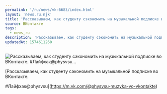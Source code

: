 ```yaml
---
permalink: '/ru/news/vk-6683/index.html'
layout: 'news.ru.njk'
title: 'Рассказываем, как студенту сэкономить на музыкальной подписке во ВКонтакте. #Лайфхак@physvsu'
source: ВКонтакте
tags:
  - news_ru
description: 'Рассказываем, как студенту сэкономить на музыкальной подписке во ВКонтакте. #Лайфхак@physvsu…'
updatedAt: 1574611260
---
```

![Рассказываем, как студенту сэкономить на музыкальной подписке во ВКонтакте. #Лайфхак@physvsu…](https://sun9-69.userapi.com/impg/c854424/v854424496/17e0e9/4GNrBIcsINo.jpg?size=960x640&quality=96&proxy=1&sign=ac9b1b70a5591010546daf98870a28c0&c_uniq_tag=Mmrp6m0Rp36W4xHWlTycVch4bzC60qKFjV3LtKQ8z1I&type=album)

[Рассказываем, как студенту сэкономить на музыкальной подписке во ВКонтакте.

#Лайфхак@physvsu](https://m.vk.com/@physvsu-muzyka-vo-vkontakte)
